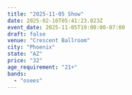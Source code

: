 ```yaml
---
title: "2025-11-05 Show"
date: 2025-02-16T05:41:23.023Z
event_date: 2025-11-05T19:00:00-07:00
draft: false
venue: "Crescent Ballroom"
city: "Phoenix"
state: "AZ"
price: "32"
age_requirement: "21+"
bands:
  - "osees"
---
```

